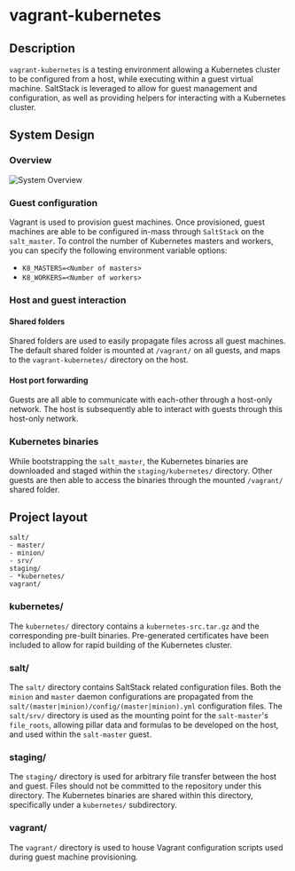 # vagrant-kubernetes

## Description
`vagrant-kubernetes` is a testing environment allowing a Kubernetes cluster to be configured from a host, while executing within a guest virtual machine. SaltStack is leveraged to allow for guest management and configuration, as well as providing helpers for interacting with a Kubernetes cluster.

## System Design

### Overview
![System Overview][system_overview]

[system_overview]: docs/vagrant-kubernetes-System_Overview.png

### Guest configuration
Vagrant is used to provision guest machines. Once provisioned, guest machines are able to be configured in-mass through `SaltStack` on the `salt_master`. To control the number of Kubernetes masters and workers, you can specify the following environment variable options:

* `K8_MASTERS=<Number of masters>`
* `K8_WORKERS=<Number of workers>`

### Host and guest interaction

#### Shared folders
Shared folders are used to easily propagate files across all guest machines. The default shared folder is mounted at `/vagrant/` on all guests, and maps to the `vagrant-kubernetes/` directory on the host.

#### Host port forwarding
Guests are all able to communicate with each-other through a host-only network. The host is subsequently able to interact with guests through this host-only network.

### Kubernetes binaries
While bootstrapping the `salt_master`, the Kubernetes binaries are downloaded and staged within the `staging/kubernetes/` directory. Other guests are then able to access the binaries through the mounted `/vagrant/` shared folder.


## Project layout
```
salt/
- master/
- minion/
- srv/
staging/
- *kubernetes/
vagrant/
```

### kubernetes/
The `kubernetes/` directory contains a `kubernetes-src.tar.gz` and the corresponding pre-built binaries. Pre-generated certificates have been included to allow for rapid building of the Kubernetes cluster.

### salt/
The `salt/` directory contains SaltStack related configuration files. Both the `minion` and `master` daemon configurations are propagated from the `salt/(master|minion)/config/(master|minion).yml` configuration files. The `salt/srv/` directory is used as the mounting point for the `salt-master`'s `file_roots`, allowing pillar data and formulas to be developed on the host, and used within the `salt-master` guest.

### staging/
The `staging/` directory is used for arbitrary file transfer between the host and guest. Files should not be committed to the repository under this directory. The Kubernetes binaries are shared within this directory, specifically under a `kubernetes/` subdirectory.

### vagrant/
The `vagrant/` directory is used to house Vagrant configuration scripts used during guest machine provisioning.

